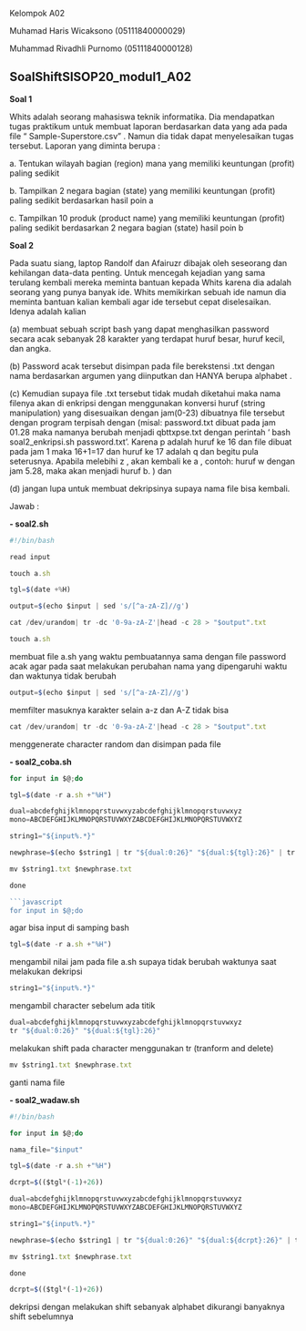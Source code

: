 Kelompok A02

Muhamad Haris Wicaksono   (05111840000029)

Muhammad Rivadhli Purnomo (05111840000128)

## SoalShiftSISOP20_modul1_A02


**Soal 1**

Whits adalah seorang mahasiswa teknik informatika. Dia mendapatkan tugas praktikum untuk membuat laporan berdasarkan data yang ada pada file “ Sample-Superstore.csv” . Namun dia tidak dapat menyelesaikan tugas tersebut. Laporan yang diminta berupa :

a. Tentukan wilayah bagian (region) mana yang memiliki keuntungan (profit) paling sedikit

b. Tampilkan 2 negara bagian (state) yang memiliki keuntungan (profit) paling sedikit berdasarkan hasil poin a

c. Tampilkan 10 produk (product name) yang memiliki keuntungan (profit) paling sedikit berdasarkan 2 negara bagian (state) hasil poin b

**Soal 2**

Pada suatu siang, laptop Randolf dan Afairuzr dibajak oleh seseorang dan kehilangan data-data penting. Untuk mencegah kejadian yang sama terulang kembali mereka meminta bantuan kepada Whits karena dia adalah seorang yang punya banyak ide. Whits memikirkan sebuah ide namun dia meminta bantuan kalian kembali agar ide tersebut cepat diselesaikan. Idenya adalah kalian 

(a) membuat sebuah script bash yang dapat menghasilkan password secara acak sebanyak 28 karakter yang terdapat huruf besar, huruf kecil, dan angka. 

(b) Password acak tersebut disimpan pada file berekstensi .txt dengan nama berdasarkan argumen yang diinputkan dan HANYA berupa alphabet .

(c) Kemudian supaya file .txt tersebut tidak mudah diketahui maka nama filenya akan di enkripsi dengan menggunakan konversi huruf (string manipulation) yang disesuaikan dengan jam(0-23) dibuatnya file tersebut dengan program terpisah dengan (misal: password.txt dibuat pada jam 01.28 maka namanya berubah menjadi qbttxpse.txt dengan perintah ‘ bash soal2_enkripsi.sh password.txt’. Karena p adalah huruf ke 16 dan file dibuat pada jam 1 maka 16+1=17 dan huruf ke 17 adalah q dan begitu pula seterusnya. Apabila melebihi z , akan kembali ke a , contoh: huruf w dengan jam 5.28, maka akan menjadi huruf b. ) dan 

(d) jangan lupa untuk membuat dekripsinya supaya nama file bisa kembali.

Jawab :

**- soal2.sh**

```javascript
#!/bin/bash

read input

touch a.sh

tgl=$(date +%H)

output=$(echo $input | sed 's/[^a-zA-Z]//g')

cat /dev/urandom| tr -dc '0-9a-zA-Z'|head -c 28 > "$output".txt
```

```javascript
touch a.sh
```
membuat file a.sh yang waktu pembuatannya sama dengan file password acak agar pada saat melakukan perubahan nama yang dipengaruhi waktu dan waktunya tidak berubah

```javascript
output=$(echo $input | sed 's/[^a-zA-Z]//g')
```
memfilter masuknya karakter selain a-z dan A-Z tidak bisa

```javascript
cat /dev/urandom| tr -dc '0-9a-zA-Z'|head -c 28 > "$output".txt
```
menggenerate character random dan disimpan pada file

**- soal2_coba.sh**
```javascript
for input in $@;do

tgl=$(date -r a.sh +"%H")

dual=abcdefghijklmnopqrstuvwxyzabcdefghijklmnopqrstuvwxyz
mono=ABCDEFGHIJKLMNOPQRSTUVWXYZABCDEFGHIJKLMNOPQRSTUVWXYZ

string1="${input%.*}"

newphrase=$(echo $string1 | tr "${dual:0:26}" "${dual:${tgl}:26}" | tr "${mono:0:26}" "${mono:${tgl}:26}")

mv $string1.txt $newphrase.txt

done

```javascript
for input in $@;do
```
agar bisa input di samping bash

```javascript
tgl=$(date -r a.sh +"%H")
```
mengambil nilai jam pada file a.sh supaya tidak berubah waktunya saat melakukan dekripsi

```javascript
string1="${input%.*}"
```
mengambil character sebelum ada titik

```javascript
dual=abcdefghijklmnopqrstuvwxyzabcdefghijklmnopqrstuvwxyz
tr "${dual:0:26}" "${dual:${tgl}:26}"
```
melakukan shift pada character menggunakan tr (tranform and delete)

```javascript
mv $string1.txt $newphrase.txt
```
ganti nama file

**- soal2_wadaw.sh**
```javascript
#!/bin/bash

for input in $@;do

nama_file="$input"

tgl=$(date -r a.sh +"%H")

dcrpt=$(($tgl*(-1)+26))

dual=abcdefghijklmnopqrstuvwxyzabcdefghijklmnopqrstuvwxyz
mono=ABCDEFGHIJKLMNOPQRSTUVWXYZABCDEFGHIJKLMNOPQRSTUVWXYZ

string1="${input%.*}"

newphrase=$(echo $string1 | tr "${dual:0:26}" "${dual:${dcrpt}:26}" | tr "${mono:0:26}" "${mono:${dcrpt}:26}") 

mv $string1.txt $newphrase.txt

done
```

```javascript
dcrpt=$(($tgl*(-1)+26))
```
dekripsi dengan melakukan shift sebanyak alphabet dikurangi banyaknya shift sebelumnya
